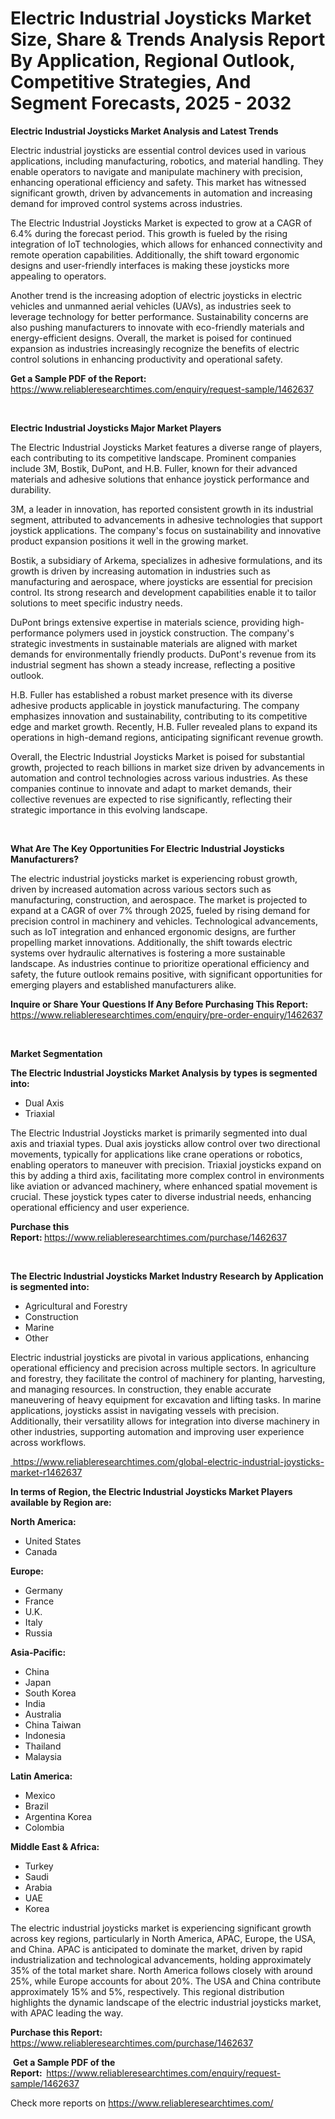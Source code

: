 <p><h1>Electric Industrial Joysticks Market Size, Share & Trends Analysis Report By Application, Regional Outlook, Competitive Strategies, And Segment Forecasts, 2025 - 2032</h1></p><p><strong>Electric Industrial Joysticks Market Analysis and Latest Trends</strong></p>
<p><p>Electric industrial joysticks are essential control devices used in various applications, including manufacturing, robotics, and material handling. They enable operators to navigate and manipulate machinery with precision, enhancing operational efficiency and safety. This market has witnessed significant growth, driven by advancements in automation and increasing demand for improved control systems across industries.</p><p>The Electric Industrial Joysticks Market is expected to grow at a CAGR of 6.4% during the forecast period. This growth is fueled by the rising integration of IoT technologies, which allows for enhanced connectivity and remote operation capabilities. Additionally, the shift toward ergonomic designs and user-friendly interfaces is making these joysticks more appealing to operators.</p><p>Another trend is the increasing adoption of electric joysticks in electric vehicles and unmanned aerial vehicles (UAVs), as industries seek to leverage technology for better performance. Sustainability concerns are also pushing manufacturers to innovate with eco-friendly materials and energy-efficient designs. Overall, the market is poised for continued expansion as industries increasingly recognize the benefits of electric control solutions in enhancing productivity and operational safety.</p></p>
<p><strong>Get a Sample PDF of the Report:&nbsp;</strong> <a href="https://www.reliableresearchtimes.com/enquiry/request-sample/1462637?utm_campaign=3532&utm_medium=2&utm_source=Github&utm_content=ia&utm_term=06042025&utm_id=electric-industrial-joysticks">https://www.reliableresearchtimes.com/enquiry/request-sample/1462637</a></p>
<p>&nbsp;</p>
<p><strong>Electric Industrial Joysticks Major Market Players</strong></p>
<p><p>The Electric Industrial Joysticks Market features a diverse range of players, each contributing to its competitive landscape. Prominent companies include 3M, Bostik, DuPont, and H.B. Fuller, known for their advanced materials and adhesive solutions that enhance joystick performance and durability.</p><p>3M, a leader in innovation, has reported consistent growth in its industrial segment, attributed to advancements in adhesive technologies that support joystick applications. The company's focus on sustainability and innovative product expansion positions it well in the growing market.</p><p>Bostik, a subsidiary of Arkema, specializes in adhesive formulations, and its growth is driven by increasing automation in industries such as manufacturing and aerospace, where joysticks are essential for precision control. Its strong research and development capabilities enable it to tailor solutions to meet specific industry needs.</p><p>DuPont brings extensive expertise in materials science, providing high-performance polymers used in joystick construction. The company's strategic investments in sustainable materials are aligned with market demands for environmentally friendly products. DuPont's revenue from its industrial segment has shown a steady increase, reflecting a positive outlook.</p><p>H.B. Fuller has established a robust market presence with its diverse adhesive products applicable in joystick manufacturing. The company emphasizes innovation and sustainability, contributing to its competitive edge and market growth. Recently, H.B. Fuller revealed plans to expand its operations in high-demand regions, anticipating significant revenue growth.</p><p>Overall, the Electric Industrial Joysticks Market is poised for substantial growth, projected to reach billions in market size driven by advancements in automation and control technologies across various industries. As these companies continue to innovate and adapt to market demands, their collective revenues are expected to rise significantly, reflecting their strategic importance in this evolving landscape.</p></p>
<p>&nbsp;</p>
<p><strong>What Are The Key Opportunities For Electric Industrial Joysticks Manufacturers?</strong></p>
<p><p>The electric industrial joysticks market is experiencing robust growth, driven by increased automation across various sectors such as manufacturing, construction, and aerospace. The market is projected to expand at a CAGR of over 7% through 2025, fueled by rising demand for precision control in machinery and vehicles. Technological advancements, such as IoT integration and enhanced ergonomic designs, are further propelling market innovations. Additionally, the shift towards electric systems over hydraulic alternatives is fostering a more sustainable landscape. As industries continue to prioritize operational efficiency and safety, the future outlook remains positive, with significant opportunities for emerging players and established manufacturers alike.</p></p>
<p><strong>Inquire or Share Your Questions If Any Before Purchasing This Report:</strong> <a href="https://www.reliableresearchtimes.com/enquiry/pre-order-enquiry/1462637?utm_campaign=3532&utm_medium=2&utm_source=Github&utm_content=ia&utm_term=06042025&utm_id=electric-industrial-joysticks">https://www.reliableresearchtimes.com/enquiry/pre-order-enquiry/1462637</a></p>
<p>&nbsp;</p>
<p><strong>Market Segmentation</strong></p>
<p><strong>The Electric Industrial Joysticks Market Analysis by types is segmented into:</strong></p>
<p><ul><li>Dual Axis</li><li>Triaxial</li></ul></p>
<p><p>The Electric Industrial Joysticks market is primarily segmented into dual axis and triaxial types. Dual axis joysticks allow control over two directional movements, typically for applications like crane operations or robotics, enabling operators to maneuver with precision. Triaxial joysticks expand on this by adding a third axis, facilitating more complex control in environments like aviation or advanced machinery, where enhanced spatial movement is crucial. These joystick types cater to diverse industrial needs, enhancing operational efficiency and user experience.</p></p>
<p><strong>Purchase this Report:&nbsp;</strong><a href="https://www.reliableresearchtimes.com/purchase/1462637?utm_campaign=3532&utm_medium=2&utm_source=Github&utm_content=ia&utm_term=06042025&utm_id=electric-industrial-joysticks">https://www.reliableresearchtimes.com/purchase/1462637</a></p>
<p>&nbsp;</p>
<p><strong>The Electric Industrial Joysticks Market Industry Research by Application is segmented into:</strong></p>
<p><ul><li>Agricultural and Forestry</li><li>Construction</li><li>Marine</li><li>Other</li></ul></p>
<p><p>Electric industrial joysticks are pivotal in various applications, enhancing operational efficiency and precision across multiple sectors. In agriculture and forestry, they facilitate the control of machinery for planting, harvesting, and managing resources. In construction, they enable accurate maneuvering of heavy equipment for excavation and lifting tasks. In marine applications, joysticks assist in navigating vessels with precision. Additionally, their versatility allows for integration into diverse machinery in other industries, supporting automation and improving user experience across workflows.</p></p>
<p><a href="https://www.reliableresearchtimes.com/global-electric-industrial-joysticks-market-r1462637?utm_campaign=3532&utm_medium=2&utm_source=Github&utm_content=ia&utm_term=06042025&utm_id=electric-industrial-joysticks">&nbsp;https://www.reliableresearchtimes.com/global-electric-industrial-joysticks-market-r1462637</a></p>
<p><strong>In terms of Region, the Electric Industrial Joysticks Market Players available by Region are:</strong></p>
<p>
    <p> <strong> North America: </strong>
        <ul>
            <li>United States</li>
            <li>Canada</li>
        </ul>
        </p> 
    <p> <strong> Europe: </strong>
        <ul>
            <li>Germany</li>
            <li>France</li>
            <li>U.K.</li>
            <li>Italy</li>
            <li>Russia</li>
        </ul>
        </p> 
    <p> <strong> Asia-Pacific: </strong>
        <ul>
            <li>China</li>
            <li>Japan</li>
            <li>South Korea</li>
            <li>India</li>
            <li>Australia</li>
            <li>China Taiwan</li>
            <li>Indonesia</li>
            <li>Thailand</li>
            <li>Malaysia</li>
        </ul>
        </p> 
    <p> <strong> Latin America: </strong>
        <ul>
            <li>Mexico</li>
            <li>Brazil</li>
            <li>Argentina Korea</li>
            <li>Colombia</li>
        </ul>
        </p> 
    <p> <strong> Middle East & Africa: </strong>
        <ul>
            <li>Turkey</li>
            <li>Saudi</li>
            <li>Arabia</li>
            <li>UAE</li>
            <li>Korea</li>
        </ul>
    </p>
    </p>
<p><p>The electric industrial joysticks market is experiencing significant growth across key regions, particularly in North America, APAC, Europe, the USA, and China. APAC is anticipated to dominate the market, driven by rapid industrialization and technological advancements, holding approximately 35% of the total market share. North America follows closely with around 25%, while Europe accounts for about 20%. The USA and China contribute approximately 15% and 5%, respectively. This regional distribution highlights the dynamic landscape of the electric industrial joysticks market, with APAC leading the way.</p></p>
<p><strong>Purchase this Report: </strong><a href="https://www.reliableresearchtimes.com/purchase/1462637?utm_campaign=3532&utm_medium=2&utm_source=Github&utm_content=ia&utm_term=06042025&utm_id=electric-industrial-joysticks">https://www.reliableresearchtimes.com/purchase/1462637</a></p>
<p>&nbsp;<strong>Get a Sample PDF of the Report:&nbsp;&nbsp;</strong><a href="https://www.reliableresearchtimes.com/enquiry/request-sample/1462637?utm_campaign=3532&utm_medium=2&utm_source=Github&utm_content=ia&utm_term=06042025&utm_id=electric-industrial-joysticks">https://www.reliableresearchtimes.com/enquiry/request-sample/1462637</a></p>
<p><strong></strong></p>
<p>Check more reports on <a href="https://www.reliableresearchtimes.com/?utm_campaign=3532&utm_medium=2&utm_source=Github&utm_content=ia&utm_term=06042025&utm_id=electric-industrial-joysticks">https://www.reliableresearchtimes.com/</a></p>
